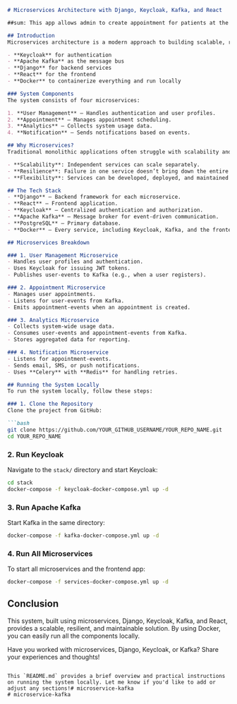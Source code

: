

```markdown
# Microservices Architecture with Django, Keycloak, Kafka, and React

##sum: This app allows admin to create appointment for patients at the hospital

## Introduction
Microservices architecture is a modern approach to building scalable, resilient, and maintainable applications. In this system, we use:

- **Keycloak** for authentication
- **Apache Kafka** as the message bus
- **Django** for backend services
- **React** for the frontend
- **Docker** to containerize everything and run locally

### System Components
The system consists of four microservices:

1. **User Management** – Handles authentication and user profiles.
2. **Appointment** – Manages appointment scheduling.
3. **Analytics** – Collects system usage data.
4. **Notification** – Sends notifications based on events.

## Why Microservices?
Traditional monolithic applications often struggle with scalability and maintainability. Microservices offer several advantages:

- **Scalability**: Independent services can scale separately.
- **Resilience**: Failure in one service doesn’t bring down the entire system.
- **Flexibility**: Services can be developed, deployed, and maintained independently.

## The Tech Stack
- **Django** – Backend framework for each microservice.
- **React** – Frontend application.
- **Keycloak** – Centralized authentication and authorization.
- **Apache Kafka** – Message broker for event-driven communication.
- **PostgreSQL** – Primary database.
- **Docker** – Every service, including Keycloak, Kafka, and the frontend, is containerized.

## Microservices Breakdown

### 1. User Management Microservice
- Handles user profiles and authentication.
- Uses Keycloak for issuing JWT tokens.
- Publishes user-events to Kafka (e.g., when a user registers).

### 2. Appointment Microservice
- Manages user appointments.
- Listens for user-events from Kafka.
- Emits appointment-events when an appointment is created.

### 3. Analytics Microservice
- Collects system-wide usage data.
- Consumes user-events and appointment-events from Kafka.
- Stores aggregated data for reporting.

### 4. Notification Microservice
- Listens for appointment-events.
- Sends email, SMS, or push notifications.
- Uses **Celery** with **Redis** for handling retries.

## Running the System Locally
To run the system locally, follow these steps:

### 1. Clone the Repository
Clone the project from GitHub:

```bash
git clone https://github.com/YOUR_GITHUB_USERNAME/YOUR_REPO_NAME.git
cd YOUR_REPO_NAME
```

### 2. Run Keycloak
Navigate to the `stack/` directory and start Keycloak:

```bash
cd stack
docker-compose -f keycloak-docker-compose.yml up -d
```

### 3. Run Apache Kafka
Start Kafka in the same directory:

```bash
docker-compose -f kafka-docker-compose.yml up -d
```

### 4. Run All Microservices
To start all microservices and the frontend app:

```bash
docker-compose -f services-docker-compose.yml up -d
```



## Conclusion
This system, built using microservices, Django, Keycloak, Kafka, and React, provides a scalable, resilient, and maintainable solution. By using Docker, you can easily run all the components locally.

Have you worked with microservices, Django, Keycloak, or Kafka? Share your experiences and thoughts!
```

This `README.md` provides a brief overview and practical instructions on running the system locally. Let me know if you'd like to add or adjust any sections!# microservice-kafka
# microservice-kafka
